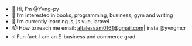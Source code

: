 - 👋 Hi, I’m @Yvng-py
- 👀 I’m interested in books, programming, business, gym and writing 
- 🌱 I’m currently learning js, js vue, laravel
- 📫 How to reach me email: altalessam0161@gmail.com| insta:@yvngmcr
- ⚡ Fun fact: I am an E-business and commerce grad

<!---
Yvng-py/Yvng-py is a ✨ special ✨ repository because its `README.md` (this file) appears on your GitHub profile.
You can click the Preview link to take a look at your changes.
--->
